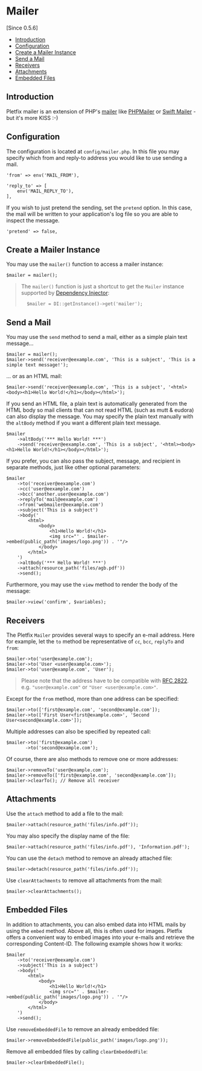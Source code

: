 # Mailer

[Since 0.5.6]

- [Introduction](#introduction)
- [Configuration](#configuration)
- [Create a Mailer Instance](#instance)
- [Send a Mail](#send)
- [Receivers](#receivers)
- [Attachments](#attachments)
- [Embedded Files](#embedded)

<a name="introduction"></a>
## Introduction

Pletfix mailer is an extension of PHP's [mailer](http://php.net/manual/en/function.mail.php) like 
[PHPMailer](https://github.com/PHPMailer/PHPMailer) or [Swift Mailer](http://swiftmailer.org/) - but it's more KISS :-)
 
 
<a name="configuration"></a>
## Configuration

The configuration is located at `config/mailer.php`. In this file you may specify which from and reply-to address
you would like to use sending a mail.

    'from' => env('MAIL_FROM'),

    'reply_to' => [
        env('MAIL_REPLY_TO'),
    ],

If you wish to just pretend the sending, set the `pretend` option. In this case, the mail will be written to your
application's log file so you are able to inspect the message.

    'pretend' => false,
    
	
<a name="instance"></a>
## Create a Mailer Instance

You may use the `mailer()` function to access a mailer instance:

    $mailer = mailer();
    
> The `mailer()` function is just a shortcut to get the `Mailer` instance supported by [Dependency Injector](di): 
>    
>       $mailer = DI::getInstance()->get('mailer');
	
	
<a name="send"></a>
## Send a Mail
	
You may use the `send` method to send a mail, either as a simple plain text message...	

    $mailer = mailer();
    $mailer->send('receiver@eexample.com', 'This is a subject', 'This is a simple text message!');

... or as an HTML mail:
    
    $mailer->send('receiver@eexample.com', 'This is a subject', '<html><body><h1>Hello World!</h1></body></html>');

If you send an HTML file, a plain text is automatically generated from the HTML body so mail clients that can not read 
HTML (such as mutt & eudora) can also display the message. You may specify the plain text manually with the `altBody` 
method if you want a different plain text message.  
     
    $mailer
        ->altBody('*** Hello World! ***')
        ->send('receiver@eexample.com', 'This is a subject', '<html><body><h1>Hello World!</h1></body></html>');

If you prefer, you can also pass the subject, message, and recipient in separate methods, just like other optional 
parameters:

    $mailer
        ->to('receiver@eexample.com')
        ->cc('user@eexample.com')
        ->bcc('another.user@eexample.com')
        ->replyTo('mail@eexample.com')
        ->from('webmailer@eexample.com')
        ->subject('This is a subject')
        ->body('
            <html>
                <body>
                    <h1>Hello World!</h1>
                    <img src="' . $mailer->embed(public_path('images/logo.png')) . '"/>
                </body>
            </html>
        ')
        ->altBody('*** Hello World! ***')
        ->attach(resource_path('files/agb.pdf'))
        ->send();

Furthermore, you may use the `view` method to render the body of the message:

    $mailer->view('confirm', $variables);
    

<a name="receivers"></a>
## Receivers

The Pletfix `Mailer` provides several ways to specify an e-mail address.
Here for example, let the `to` method be representative of `cc`, `bcc`, `replyTo` and `from`:

    $mailer->to('user@example.com');
    $mailer->to('User <user@example.com>');
    $mailer->to('user@example.com', 'User');

> Please note that the address have to be compatible with [RFC 2822](http://www.faqs.org/rfcs/rfc2822.html).
> e.g. `"user@example.com"` or `"User <user@example.com>"`.
    
Except for the `from` method, more than one address can be specified:
     
    $mailer->to(['first@example.com', 'second@example.com']);
    $mailer->to(['First User<first@example.com>', 'Second User<second@example.com>']);
    
Multiple addresses can also be specified by repeated call:
 
    $mailer->to('first@example.com')
           ->to('second@example.com');
 
Of course, there are also methods to remove one or more addresses: 

    $mailer->removeTo('user@example.com');
    $mailer->removeTo(['first@example.com', 'second@example.com']);
    $mailer->clearTo(); // Remove all receiver


<a name="attachments"></a>
## Attachments

Use the `attach` method to add a file to the mail:

    $mailer->attach(resource_path('files/info.pdf'));
    
You may also specify the display name of the file:
    
    $mailer->attach(resource_path('files/info.pdf'), 'Information.pdf');
    
You can use the `detach` method to remove an already attached file:

    $mailer->detach(resource_path('files/info.pdf'));

Use `clearAttachments` to remove all attachments from the mail:

    $mailer->clearAttachments();


<a name="embedded"></a>
## Embedded Files

In addition to attachments, you can also embed data into HTML mails by using the `embed` method. Above all, this is 
often used for images. Pletfix offers a convenient way to embed images into your e-mails and retrieve the corresponding 
Content-ID. The following example shows how it works:

    $mailer
        ->to('receiver@eexample.com')
        ->subject('This is a subject')
        ->body('
            <html>
                <body>
                    <h1>Hello World!</h1>
                    <img src="' . $mailer->embed(public_path('images/logo.png')) . '"/>
                </body>
            </html>
        ')
        ->send();

Use `removeEmbeddedFile` to remove an already embedded file: 

    $mailer->removeEmbeddedFile(public_path('images/logo.png'));

Remove all embedded files by calling `clearEmbeddedFile`:

    $mailer->clearEmbeddedFile();
